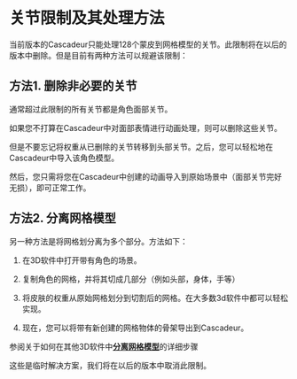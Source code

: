 # 关节限制及其处理方法

当前版本的Cascadeur只能处理128个蒙皮到网格模型的关节。此限制将在以后的版本中删除。但是目前有两种方法可以规避该限制：

## 方法1. 删除非必要的关节

通常超过此限制的所有关节都是角色面部关节。

如果您不打算在Cascadeur中对面部表情进行动画处理，则可以删除这些关节。

但是不要忘记将权重从已删除的关节转移到头部关节。之后，您可以轻松地在Cascadeur中导入该角色模型。

然后，您只需将您在Cascadeur中创建的动画导入到原始场景中（面部关节完好无损），即可正常工作。

## 方法2. 分离网格模型

另一种方法是将网格划分离为多个部分。方法如下：

1. 在3D软件中打开带有角色的场景。

2. 复制角色的网格，并将其切成几部分（例如头部，身体，手等）

3. 将皮肤的权重从原始网格划分到切割后的网格。在大多数3d软件中都可以轻松实现。

4. 现在，您可以将带有新创建的网格物体的骨架导出到Cascadeur。

参阅关于如何在其他3D软件中[**分离网格模型**](how_to_split_the_mesh.md)的详细步骤
 

这些是临时解决方案，我们将在以后的版本中取消此限制。